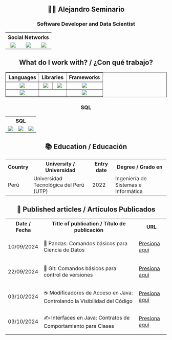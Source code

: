 <h2 align="center">🧑‍💻 Alejandro Seminario</h2>
<h3 align="center">Software Developer and Data Scientist</h3>

<table align="center">
   <tr align="center">
      <th colspan="4">Social Networks</th>
   </tr>
   <tr align="center">
      <td>
         <a href="https://www.linkedin.com/in/alejandroseminariomedina/">
            <img src="https://i.postimg.cc/8P2pfsYG/linkedin.png">
         </a>
      </td>
      <td>
         <img src="https://i.postimg.cc/d18KYZFj/nuevo-diseno-icono-x-logotipo-twitter-2023-1017-45418-1.png">
      </td>
      <td>
         <a href="https://medium.com/@alejandroseminario">
            <img src="https://i.postimg.cc/kXwfBQvh/medium-logo-icon-189223-1.png">
         </a>
      </td>
   </tr>
</table>

<h2 align="center">What do I work with? / ¿Con qué trabajo?</h2>

<table border="1" align="center">
   <tr>
      <th>Languages</th>
      <th colspan="2">Libraries</th>
      <th>Frameworks</th>
   </tr>
   <tr align="center">
      <td>
         <img src="https://i.postimg.cc/fyMWLPq9/python.png">
      </td>
      <td>
         <img src="https://i.postimg.cc/x18v8xBh/Pandas-1.png">
      </td>
      <td>
         <img src="https://i.postimg.cc/YCTW9p6L/numpy.png">
      </td>
      <td>
         <img src="https://i.postimg.cc/9QG0L0RZ/image-3-1.png">
      </td>
   </tr>
   <tr align="center">
      <td>
         <img src="https://i.postimg.cc/GtbM5P9R/java.png">
      </td>
      <td colspan="2"></td>
      <td>
         <img src="https://i.postimg.cc/d0Pd0gdm/spring-boot-logo-1.png">
      </td>
   </tr>
</table>

<h3 align="center">SQL</h3>

<table align="center">
   <tr align="center">
      <th colspan="3">SQL</th>
   </tr>
   <tr align="center">
      <td>
         <img src="https://i.postimg.cc/Qd3XqmLt/sqlite-2.png">
      </td>
      <td>
         <img src="https://i.postimg.cc/xdKSzRzy/postgresqp.png">
      </td>
      <td>
         <img src="https://i.postimg.cc/htQ0MZMx/mongodb-2.png">
      </td>
   </tr>
</table>

<h2 align="center">📚 Education / Educación</h2>

<table align="center">
   <tr>
      <th>Country</th>
      <th>University / Universidad</th>
      <th>Entry date</th>
      <th>Degree / Grado en</th>
   </tr>
   <tr>
      <td>Perú</td>
      <td>Universidad Tecnológica del Perú (UTP)</td>
      <td>2022</td>
      <td>Ingeniería de Sistemas e Informática</td>
   </tr>
</table>

<h2 align="center">📄 Published articles / Artículos Publicados</h2>

<table align="center">
   <tr>
      <th>Date / Fecha</th>
      <th>Title of publication / Título de publicación</th>
      <th>URL</th>
   </tr>
   <tr>
      <td>10/09/2024</td>
      <td>🐼 Pandas: Comandos básicos para Ciencia de Datos</td>
      <td>
         <p>
            <a href="https://medium.com/@alejandroseminario/pandas-para-ciencia-de-datos-6289c31f8ff3">Presiona aquí</a>
         </p>
      </td>
   </tr>
   <tr>
      <td>22/09/2024</td>
      <td>🦭 Git: Comandos básicos para control de versiones</td>
      <td>
         <p>
            <a href="https://medium.com/@alejandroseminario/git-comandos-básicos-para-control-de-versiones-45ec578a6a3c">Presiona aquí</a>
         </p>
      </td>
   </tr>
   <tr>
      <td>03/10/2024</td>
      <td>☕ Modificadores de Acceso en Java: Controlando la Visibilidad del Código</td>
      <td>
         <p>
            <a href="https://medium.com/@alejandroseminario/modificadores-de-acceso-en-java-controlando-la-visibilidad-del-código-cc0346ff511d">Presiona aquí</a>
         </p>
      </td>
   </tr>
   <tr>
      <td>03/10/2024</td>
      <td>✍️ Interfaces en Java: Contratos de Comportamiento para Clases</td>
      <td>
         <p>
            <a href="https://medium.com/@alejandroseminario/️-interfaces-en-java-contratos-de-comportamiento-para-clases-50ff38af9b43">Presiona aquí</a>
         </p>
      </td>
   </tr>
</table>
